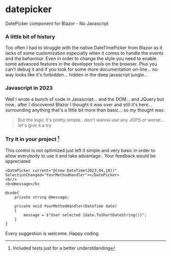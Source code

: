 # datepicker
DatePicker component for Blazor - No Javascript

### A little bit of history
Too often I had to struggle with the native DateTimePicker from Blazor as it lacks of some customization especially when it comes to handle the events and the behaviour. Even in order to change the style you need to enable some advanced features in the developer tools on the browser. Plus you can't debug it and if you look for some more documentation on-line... no way looks like it's forbidden... hidden in the deep javascript jungle...

### Javascript in 2023
 Well I wrote a bunch of code in Javascript... and the DOM...  and JQuery but now.. after I discovered Blazor I thought it was over and still it's here... surrounding anything that's a little bit more than basic... so my thought was:
 > But the logic it's pretty simple.. don't wanna use any JOPS or worse... let's give it a try

### Try it in your project [^1]
This control is not optimized just left it simple and very basic in order to allow everybody to use it and take advantage.. 
Your feedback would be appreciated

```HTML+Razor
<DatePicker current="@(new DateTime(2023,04,10))" SelectionChanged="YourMethodHandler"></DatePicker>
<br/>
<b>@message</b>
  
@code{
    private string @message;

    private void YourMethodHandler(DateTime date)
    {
        message = $"User selected {date.ToShortDateString()}";
    }
}
```

Every suggestion is welcome.
Happy coding



[^1]: Included tests just for a better understdanding


